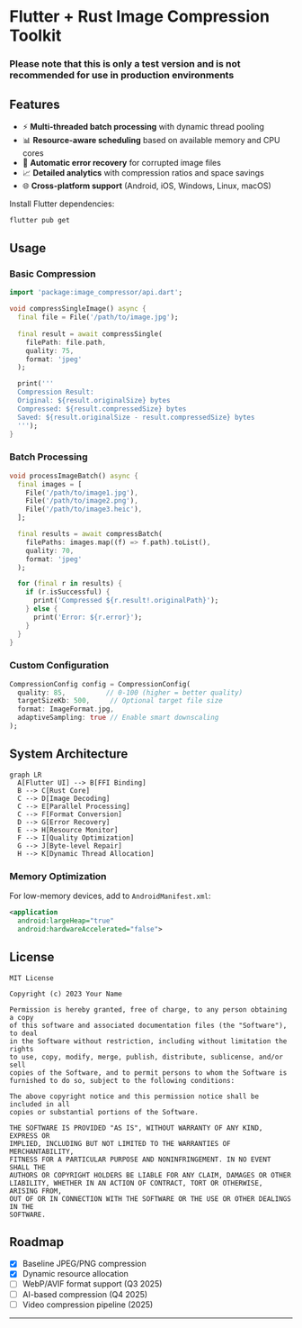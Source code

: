 # Flutter + Rust Image Compression Toolkit

### Please note that this is only a test version and is not recommended for use in production environments

## Features

- ⚡ **Multi-threaded batch processing** with dynamic thread pooling
- 📊 **Resource-aware scheduling** based on available memory and CPU cores
- 🔄 **Automatic error recovery** for corrupted image files
- 📈 **Detailed analytics** with compression ratios and space savings
- 🌐 **Cross-platform support** (Android, iOS, Windows, Linux, macOS)



Install Flutter dependencies:
```bash
flutter pub get
```

## Usage

### Basic Compression

```dart
import 'package:image_compressor/api.dart';

void compressSingleImage() async {
  final file = File('/path/to/image.jpg');
  
  final result = await compressSingle(
    filePath: file.path,
    quality: 75,
    format: 'jpeg'
  );

  print('''
  Compression Result:
  Original: ${result.originalSize} bytes
  Compressed: ${result.compressedSize} bytes
  Saved: ${result.originalSize - result.compressedSize} bytes
  ''');
}
```

### Batch Processing

```dart
void processImageBatch() async {
  final images = [
    File('/path/to/image1.jpg'),
    File('/path/to/image2.png'),
    File('/path/to/image3.heic'),
  ];

  final results = await compressBatch(
    filePaths: images.map((f) => f.path).toList(),
    quality: 70,
    format: 'jpeg'
  );

  for (final r in results) {
    if (r.isSuccessful) {
      print('Compressed ${r.result!.originalPath}');
    } else {
      print('Error: ${r.error}');
    }
  }
}
```

### Custom Configuration

```dart
CompressionConfig config = CompressionConfig(
  quality: 85,          // 0-100 (higher = better quality)
  targetSizeKb: 500,     // Optional target file size
  format: ImageFormat.jpg,
  adaptiveSampling: true // Enable smart downscaling
);
```

## System Architecture

```mermaid
graph LR
  A[Flutter UI] --> B[FFI Binding]
  B --> C[Rust Core]
  C --> D[Image Decoding]
  C --> E[Parallel Processing]
  C --> F[Format Conversion]
  D --> G[Error Recovery]
  E --> H[Resource Monitor]
  F --> I[Quality Optimization]
  G --> J[Byte-level Repair]
  H --> K[Dynamic Thread Allocation]
```

### Memory Optimization

For low-memory devices, add to `AndroidManifest.xml`:
```xml
<application
  android:largeHeap="true"
  android:hardwareAccelerated="false">
```

## License

```text
MIT License

Copyright (c) 2023 Your Name

Permission is hereby granted, free of charge, to any person obtaining a copy
of this software and associated documentation files (the "Software"), to deal
in the Software without restriction, including without limitation the rights
to use, copy, modify, merge, publish, distribute, sublicense, and/or sell
copies of the Software, and to permit persons to whom the Software is
furnished to do so, subject to the following conditions:

The above copyright notice and this permission notice shall be included in all
copies or substantial portions of the Software.

THE SOFTWARE IS PROVIDED "AS IS", WITHOUT WARRANTY OF ANY KIND, EXPRESS OR
IMPLIED, INCLUDING BUT NOT LIMITED TO THE WARRANTIES OF MERCHANTABILITY,
FITNESS FOR A PARTICULAR PURPOSE AND NONINFRINGEMENT. IN NO EVENT SHALL THE
AUTHORS OR COPYRIGHT HOLDERS BE LIABLE FOR ANY CLAIM, DAMAGES OR OTHER
LIABILITY, WHETHER IN AN ACTION OF CONTRACT, TORT OR OTHERWISE, ARISING FROM,
OUT OF OR IN CONNECTION WITH THE SOFTWARE OR THE USE OR OTHER DEALINGS IN THE
SOFTWARE.
```

## Roadmap

- [x] Baseline JPEG/PNG compression
- [x] Dynamic resource allocation
- [ ] WebP/AVIF format support (Q3 2025)
- [ ] AI-based compression (Q4 2025)
- [ ] Video compression pipeline (2025)

---